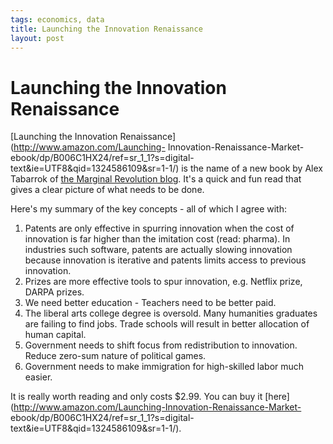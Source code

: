 ```yaml
--- 
tags: economics, data
title: Launching the Innovation Renaissance
layout: post
---
```

# Launching the Innovation Renaissance

[Launching the Innovation Renaissance](http://www.amazon.com/Launching-
Innovation-Renaissance-Market-ebook/dp/B006C1HX24/ref=sr_1_1?s=digital-
text&ie=UTF8&qid=1324586109&sr=1-1/) is the name of a new book by Alex
Tabarrok of [the Marginal Revolution blog](http://marginalrevolution.com/).
It's a quick and fun read that gives a clear picture of what needs to be done.

Here's my summary of the key concepts - all of which I agree with:

1. Patents are only effective in spurring innovation when the cost of innovation is far higher than the imitation cost (read: pharma). In industries such software, patents are actually slowing innovation because innovation is iterative and patents limits access to previous innovation. 
2. Prizes are more effective tools to spur innovation, e.g. Netflix prize, DARPA prizes. 
3. We need better education - Teachers need to be better paid. 
4. The liberal arts college degree is oversold. Many humanities graduates are failing to find jobs. Trade schools will result in better allocation of human capital.
5. Government needs to shift focus from redistribution to innovation. Reduce zero-sum nature of political games. 
6. Government needs to make immigration for high-skilled labor much easier. 

It is really worth reading and only costs $2.99. You can buy it
[here](http://www.amazon.com/Launching-Innovation-Renaissance-Market-
ebook/dp/B006C1HX24/ref=sr_1_1?s=digital-text&ie=UTF8&qid=1324586109&sr=1-1/).

